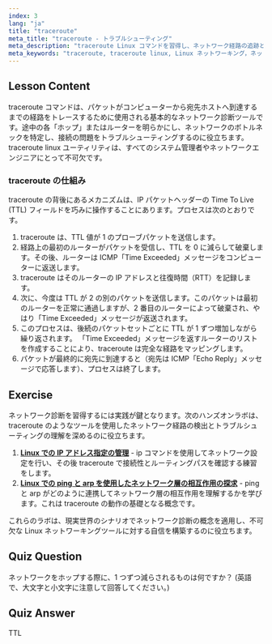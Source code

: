 ```yaml
---
index: 3
lang: "ja"
title: "traceroute"
meta_title: "traceroute - トラブルシューティング"
meta_description: "traceroute Linux コマンドを習得し、ネットワーク経路の追跡と接続問題のトラブルシューティングを行いましょう。このチュートリアルでは、traceroute が TTL を使用してパケットが宛先に到達するまでの経路をマッピングする方法を解説します。"
meta_keywords: "traceroute, traceroute linux, Linux ネットワーキング，ネットワークトラブルシューティング，TTL, パケットルーティング，Linux コマンド，初心者，チュートリアル"
---
```


## Lesson Content

traceroute コマンドは、パケットがコンピューターから宛先ホストへ到達するまでの経路をトレースするために使用される基本的なネットワーク診断ツールです。途中の各「ホップ」またはルーターを明らかにし、ネットワークのボトルネックを特定し、接続の問題をトラブルシューティングするのに役立ちます。traceroute linux ユーティリティは、すべてのシステム管理者やネットワークエンジニアにとって不可欠です。

### traceroute の仕組み

traceroute の背後にあるメカニズムは、IP パケットヘッダーの Time To Live (TTL) フィールドを巧みに操作することにあります。プロセスは次のとおりです。

1. traceroute は、TTL 値が 1 のプローブパケットを送信します。
2. 経路上の最初のルーターがパケットを受信し、TTL を 0 に減らして破棄します。その後、ルーターは ICMP「Time Exceeded」メッセージをコンピューターに返送します。
3. traceroute はそのルーターの IP アドレスと往復時間（RTT）を記録します。
4. 次に、今度は TTL が 2 の別のパケットを送信します。このパケットは最初のルーターを正常に通過しますが、2 番目のルーターによって破棄され、やはり「Time Exceeded」メッセージが返送されます。
5. このプロセスは、後続のパケットセットごとに TTL が 1 ずつ増加しながら繰り返されます。 「Time Exceeded」メッセージを返すルーターのリストを作成することにより、traceroute は完全な経路をマッピングします。
6. パケットが最終的に宛先に到達すると（宛先は ICMP「Echo Reply」メッセージで応答します）、プロセスは終了します。

## Exercise

ネットワーク診断を習得するには実践が鍵となります。次のハンズオンラボは、traceroute のようなツールを使用したネットワーク経路の検出とトラブルシューティングの理解を深めるのに役立ちます。

1. **[Linux での IP アドレス指定の管理](https://labex.io/ja/labs/comptia-manage-ip-addressing-in-linux-592736)** - ip コマンドを使用してネットワーク設定を行い、その後 traceroute で接続性とルーティングパスを確認する練習をします。
2. **[Linux での ping と arp を使用したネットワーク層の相互作用の探求](https://labex.io/ja/labs/comptia-explore-network-layer-interaction-with-ping-and-arp-in-linux-592746)** - ping と arp がどのように連携してネットワーク層の相互作用を理解するかを学びます。これは traceroute の動作の基礎となる概念です。

これらのラボは、現実世界のシナリオでネットワーク診断の概念を適用し、不可欠な Linux ネットワーキングツールに対する自信を構築するのに役立ちます。

## Quiz Question

ネットワークをホップする際に、1 つずつ減らされるものは何ですか？ (英語で、大文字と小文字に注意して回答してください。)

## Quiz Answer

TTL
